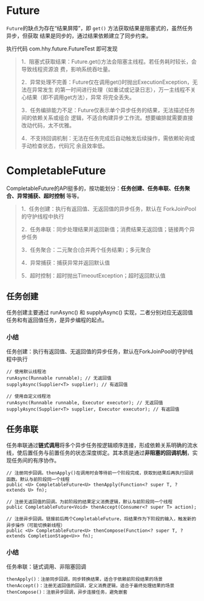 # Future
`Future`的缺点为存在“结果屏障”，即 `get()` 方法获取结果是阻塞式的，虽然任务异步，但获取
结果是同步的，通过结果依赖建立了同步约束。 

执行代码 com.hhy.future.FutureTest 即可发现
>1．阻塞式获取结果：Future.get()方法会阻塞主线程。若任务耗时较长，会导致线程资源浪
费，影响系统吞吐量。
> 
> 2．异常处理不完善：Future仅在调用get()时抛出ExecutionException，无法在异常发生
的第一时间进行处理（如重试或记录日志），万一主线程不关心结果（即不调用get方法），异常
将完全丢失。
> 
> 3．任务编排能力不足：Future仅表示单个异步任务的结果，无法描述任务间的依赖关系或组合
逻辑，不适合构建异步工作流。想要编排就需要直接改动代码，太不优雅。
> 
> 4．不支持回调机制：无法在任务完成后自动触发后续操作，需依赖轮询或手动检查状态，代码冗
余且效率低。

# CompletableFuture
CompletableFuture的APl挺多的，按功能划分：**任务创建、任务串联、任务聚合、异常捕获、超时控制** 等等。
> 1．任务创建：执行有返回值、无返回值的异步任务，默认在 ForkJoinPool 的守护线程中执行
>
> 2．任务串联：同步处理结果并返回新值；消费结果无返回值；链接两个异步任务 
> 
> 3．任务聚合：二元聚合(合并两个任务结果)；多元聚合 
> 
> 4．异常捕获：捕获异常并返回默认值 
> 
> 5．超时控制：超时抛出TimeoutException；超时返回默认值

## 任务创建
任务创建主要通过 runAsync() 和 supplyAsync() 实现，二者分别对应无返回值任务和有返回值任务，是异步编程的起点。
### 小结
任务创建：执行有返回值、无返回值的异步任务，默认在ForkJoinPool的守护线程中执行
~~~
// 使用默认线程池
runAsync(Runnable runnable); // 无返回值
supplyAsync(Supplier<T> supplier); // 有返回值

// 使用自定义线程池
runAsync(Runnable runnable, Executor executor); // 无返回值
supplyAsync(Supplier<T> supplier, Executor executor); // 有返回值
~~~

## 任务串联
任务串联通过**链式调用**将多个异步任务按逻辑顺序连接，形成依赖关系明确的流水线，使后置任务与前置任务的状态深度绑定。其本质是通过**非阻塞的回调机制**，实现任务间的有序协作。
~~~
// 注册同步回调。thenApply()在调用时会等待前一个阶段完成，获取到结果后再执行回调函数。默认与前阶段同一个线程
public <U> CompletableFuture<U> thenApply(Function<? super T, ? extends U> fn);

// 注册无返回值的回调。为前阶段的结果定义消费逻辑，默认与前阶段同一个线程
public CompletableFuture<Void> thenAccept(Consumer<? super T> action);

// 注册异步回调。链接前后两个CompletableFuture，将结果作为下阶段的输入，触发新的异步操作（可能切换新线程）
public <U> CompletableFuture<U> thenCompose(Function<? super T, ? extends CompletionStage<U>> fn);
~~~
### 小结
任务串联：链式调用、非阻塞回调
~~~
thenApply()：注册同步回调，同步转换结果，适合于依赖前阶段结果的场景
thenAccept()：注册无返回值的回调，定义消费逻辑，适合于最终处理结果的场景
thenCompose()：注册异步回调，异步连接任务，避免嵌套
~~~
